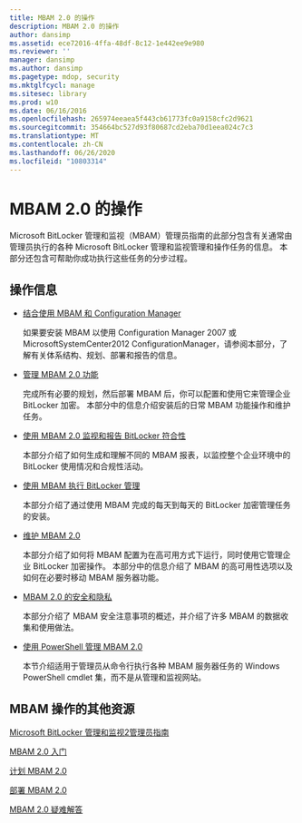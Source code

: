 ```yaml
---
title: MBAM 2.0 的操作
description: MBAM 2.0 的操作
author: dansimp
ms.assetid: ece72016-4ffa-48df-8c12-1e442ee9e980
ms.reviewer: ''
manager: dansimp
ms.author: dansimp
ms.pagetype: mdop, security
ms.mktglfcycl: manage
ms.sitesec: library
ms.prod: w10
ms.date: 06/16/2016
ms.openlocfilehash: 265974eeaea5f443cb61773fc0a9158cfc2d9621
ms.sourcegitcommit: 354664bc527d93f80687cd2eba70d1eea024c7c3
ms.translationtype: MT
ms.contentlocale: zh-CN
ms.lasthandoff: 06/26/2020
ms.locfileid: "10803314"
---
```

# MBAM 2.0 的操作


Microsoft BitLocker 管理和监视（MBAM）管理员指南的此部分包含有关通常由管理员执行的各种 Microsoft BitLocker 管理和监视管理和操作任务的信息。 本部分还包含可帮助你成功执行这些任务的分步过程。

## 操作信息


-   [结合使用 MBAM 和 Configuration Manager](using-mbam-with-configuration-manager.md)

    如果要安装 MBAM 以使用 Configuration Manager 2007 或 MicrosoftSystemCenter2012 ConfigurationManager，请参阅本部分，了解有关体系结构、规划、部署和报告的信息。

-   [管理 MBAM 2.0 功能](administering-mbam-20-features-mbam-2.md)

    完成所有必要的规划，然后部署 MBAM 后，你可以配置和使用它来管理企业 BitLocker 加密。 本部分中的信息介绍安装后的日常 MBAM 功能操作和维护任务。

-   [使用 MBAM 2.0 监视和报告 BitLocker 符合性](monitoring-and-reporting-bitlocker-compliance-with-mbam-20-mbam-2.md)

    本部分介绍了如何生成和理解不同的 MBAM 报表，以监控整个企业环境中的 BitLocker 使用情况和合规性活动。

-   [使用 MBAM 执行 BitLocker 管理](performing-bitlocker-management-with-mbam-mbam-2.md)

    本部分介绍了通过使用 MBAM 完成的每天到每天的 BitLocker 加密管理任务的安装。

-   [维护 MBAM 2.0](maintaining-mbam-20-mbam-2.md)

    本部分介绍了如何将 MBAM 配置为在高可用方式下运行，同时使用它管理企业 BitLocker 加密操作。 本部分中的信息介绍了 MBAM 的高可用性选项以及如何在必要时移动 MBAM 服务器功能。

-   [MBAM 2.0 的安全和隐私](security-and-privacy-for-mbam-20-mbam-2.md)

    本部分介绍了 MBAM 安全注意事项的概述，并介绍了许多 MBAM 的数据收集和使用做法。

-   [使用 PowerShell 管理 MBAM 2.0](administering-mbam-20-using-powershell-mbam-2.md)

    本节介绍适用于管理员从命令行执行各种 MBAM 服务器任务的 Windows PowerShell cmdlet 集，而不是从管理和监视网站。

## MBAM 操作的其他资源


[Microsoft BitLocker 管理和监视2管理员指南](index.md)

[MBAM 2.0 入门](getting-started-with-mbam-20-mbam-2.md)

[计划 MBAM 2.0](planning-for-mbam-20-mbam-2.md)

[部署 MBAM 2.0](deploying-mbam-20-mbam-2.md)

[MBAM 2.0 疑难解答](troubleshooting-mbam-20-mbam-2.md)

 

 





